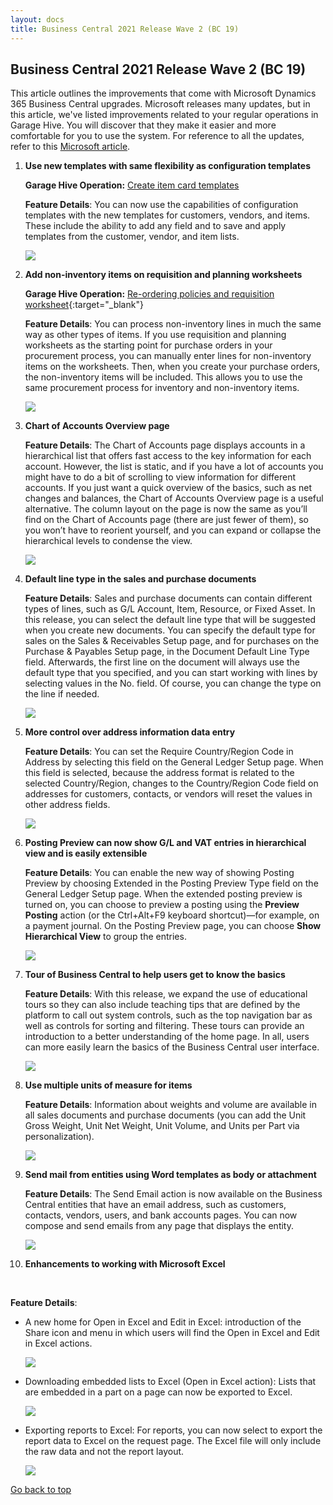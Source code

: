 ```yaml
---
layout: docs
title: Business Central 2021 Release Wave 2 (BC 19)
---
```


<a name="top"></a>

## Business Central 2021 Release Wave 2 (BC 19)
This article outlines the improvements that come with Microsoft Dynamics 365 Business Central upgrades. Microsoft releases many updates, but in this article, we've listed improvements related to your regular operations in Garage Hive. You will discover that they make it easier and more comfortable for you to use the system. For reference to all the updates, refer to this [Microsoft article](https://learn.microsoft.com/en-us/dynamics365-release-plan/2021wave2/smb/dynamics365-business-central/planned-features).

1. **Use new templates with same flexibility as configuration templates**
   
   **Garage Hive Operation:** [Create item card templates](create-item-templates.html)
   <br>

   **Feature Details**: You can now use the capabilities of configuration templates with the new templates for customers, vendors, and items. These include the ability to add any field and to save and apply templates from the customer, vendor, and item lists.

      ![](media/garagehive-new-templates.png)

2. **Add non-inventory items on requisition and planning worksheets**
   
   **Garage Hive Operation:** [Re-ordering policies and requisition worksheet](garagehive-requisition-worksheet-items-to-order.html){:target="_blank"}
   <br>

   **Feature Details**: You can process non-inventory lines in much the same way as other types of items. If you use requisition and planning worksheets as the starting point for purchase orders in your procurement process, you can manually enter lines for non-inventory items on the worksheets. Then, when you create your purchase orders, the non-inventory items will be included. This allows you to use the same procurement process for inventory and non-inventory items.

      ![](media/garagehive-add-non-inventory-items-on-requisition.png)

3. **Chart of Accounts Overview page**
   <br>

   **Feature Details**: The Chart of Accounts page displays accounts in a hierarchical list that offers fast access to the key information for each account. However, the list is static, and if you have a lot of accounts you might have to do a bit of scrolling to view information for different accounts. If you just want a quick overview of the basics, such as net changes and balances, the Chart of Accounts Overview page is a useful alternative. The column layout on the page is now the same as you’ll find on the Chart of Accounts page (there are just fewer of them), so you won’t have to reorient yourself, and you can expand or collapse the hierarchical levels to condense the view.

      ![](media/garagehive-chart-of-accounts-overview-page.png)
      
4. **Default line type in the sales and purchase documents**
   <br>

   **Feature Details**: Sales and purchase documents can contain different types of lines, such as G/L Account, Item, Resource, or Fixed Asset. In this release, you can select the default line type that will be suggested when you create new documents. You can specify the default type for sales on the Sales & Receivables Setup page, and for purchases on the Purchase & Payables Setup page, in the Document Default Line Type field. Afterwards, the first line on the document will always use the default type that you specified, and you can start working with lines by selecting values in the No. field. Of course, you can change the type on the line if needed.

      ![](media/garagehive-default-line-type.png)

5. **More control over address information data entry**
   <br>

   **Feature Details**: You can set the Require Country/Region Code in Address by selecting this field on the General Ledger Setup page. When this field is selected, because the address format is related to the selected Country/Region, changes to the Country/Region Code field on addresses for customers, contacts, or vendors will reset the values in other address fields.

      ![](media/garagehive-more-control-over-address-information.png)

6. **Posting Preview can now show G/L and VAT entries in hierarchical view and is easily extensible**
   <br>

   **Feature Details**: You can enable the new way of showing Posting Preview by choosing Extended in the Posting Preview Type field on the General Ledger Setup page. When the extended posting preview is turned on, you can choose to preview a posting using the **Preview Posting** action (or the Ctrl+Alt+F9 keyboard shortcut)—for example, on a payment journal. On the Posting Preview page, you can choose **Show Hierarchical View** to group the entries.

      ![](media/garagehive-posting-preview-type.png)

7. **Tour of Business Central to help users get to know the basics**
   <br>

   **Feature Details**: With this release, we expand the use of educational tours so they can also include teaching tips that are defined by the platform to call out system controls, such as the top navigation bar as well as controls for sorting and filtering. These tours can provide an introduction to a better understanding of the home page. In all, users can more easily learn the basics of the Business Central user interface.

      ![](media/garagehive-tour-of-business-central.png)

8. **Use multiple units of measure for items**
   <br>

   **Feature Details**: Information about weights and volume are available in all sales documents and purchase documents (you can add the Unit Gross Weight, Unit Net Weight, Unit Volume, and Units per Part via personalization).

      ![](media/garagehive-multiple-units-of-measure.png)

9. **Send mail from entities using Word templates as body or attachment**
   <br>

   **Feature Details**: The Send Email action is now available on the Business Central entities that have an email address, such as customers, contacts, vendors, users, and bank accounts pages. You can now compose and send emails from any page that displays the entity.

      ![](media/garagehive-send-mail-using-word-templates.png)

10. **Enhancements to working with Microsoft Excel**
   <br>

   **Feature Details**:
   - A new home for Open in Excel and Edit in Excel: introduction of the Share icon and menu in which users will find the Open in Excel and Edit in Excel actions.
   
      ![](media/garagehive-open-in-excel-and-edit-in-excel.png)

   - Downloading embedded lists to Excel (Open in Excel action): Lists that are embedded in a part on a page can now be exported to Excel.
   
      ![](media/garagehive-downloading-embedded-lists-in-excel.png)

   - Exporting reports to Excel: For reports, you can now select to export the report data to Excel on the request page. The Excel file will only include the raw data and not the report layout.
   
      ![](media/garagehive-exporting-reports-in-excel.png)


[Go back to top](#top)